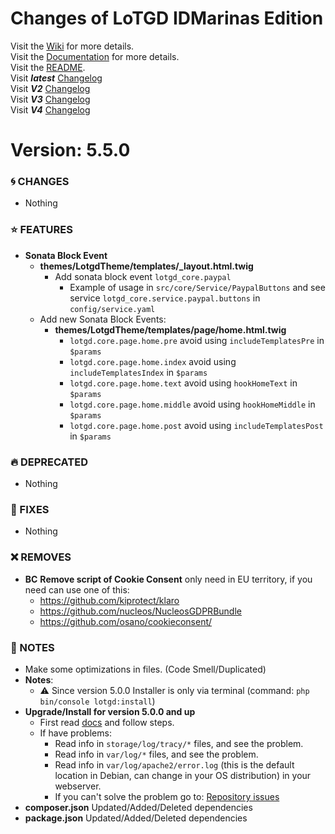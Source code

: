 # Changes of LoTGD IDMarinas Edition

Visit the [Wiki](https://github.com/idmarinas/lotgd-game/wiki) for more details.  
Visit the [Documentation](https://idmarinas.github.io/lotgd-game/) for more details.  
Visit the [README](https://github.com/idmarinas/lotgd-game/blob/migration/README.md).   
Visit **_latest_** [Changelog](https://github.com/idmarinas/lotgd-game/blob/migration/CHANGELOG.md)  
Visit **_V2_** [Changelog](https://github.com/idmarinas/lotgd-game/blob/migration/CHANGELOG-V2.md)  
Visit **_V3_** [Changelog](https://github.com/idmarinas/lotgd-game/blob/migration/CHANGELOG-V3.md)  
Visit **_V4_** [Changelog](https://github.com/idmarinas/lotgd-game/blob/migration/CHANGELOG-V4.md)  

# Version: 5.5.0 

### :cyclone: CHANGES

-   Nothing

### :star: FEATURES

-   **Sonata Block Event**
    -   **themes/LotgdTheme/templates/_layout.html.twig** 
        -   Add sonata block event `lotgd_core.paypal`  
            -   Example of usage in `src/core/Service/PaypalButtons` and see service `lotgd_core.service.paypal.buttons` in `config/service.yaml`
    -   Add new Sonata Block Events: 
        -   **themes/LotgdTheme/templates/page/home.html.twig**
            -   `lotgd.core.page.home.pre` avoid using `includeTemplatesPre` in `$params`
            -   `lotgd.core.page.home.index` avoid using `includeTemplatesIndex` in `$params`
            -   `lotgd.core.page.home.text` avoid using `hookHomeText` in `$params`
            -   `lotgd.core.page.home.middle` avoid using `hookHomeMiddle` in `$params`
            -   `lotgd.core.page.home.post` avoid using `includeTemplatesPost` in `$params`

### :fire: DEPRECATED

-   Nothing

### :wrench: FIXES

-   Nothing

### :x: REMOVES

-   **BC** **Remove script of Cookie Consent** only need in EU territory, if you need can use one of this:
    -   https://github.com/kiprotect/klaro
    -   https://github.com/nucleos/NucleosGDPRBundle
    -   https://github.com/osano/cookieconsent/

### :notebook: NOTES

-   Make some optimizations in files. (Code Smell/Duplicated)
-   **Notes**:
    -   :warning: Since version 5.0.0 Installer is only via terminal (command: `php bin/console lotgd:install`)
-   **Upgrade/Install for version 5.0.0 and up**
    -   First read [docs](https://github.com/idmarinas/lotgd-game/wiki/Skeleton) and follow steps.
    -   If have problems:
        -   Read info in `storage/log/tracy/*` files, and see the problem.
        -   Read info in `var/log/*` files, and see the problem.
        -   Read info in `var/log/apache2/error.log` (this is the default location in Debian, can change in your OS distribution) in your webserver.
        -   If you can't solve the problem go to: [Repository issues](https://github.com/idmarinas/lotgd-game/issues)
-   **composer.json** Updated/Added/Deleted dependencies
-   **package.json** Updated/Added/Deleted dependencies
